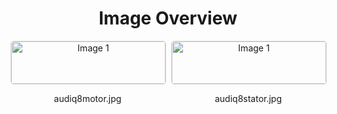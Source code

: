 <h1 style ="text-align: center;"> Image Overview </h1>
<div style="display: flex; flex-wrap: wrap; gap: 10px; justify-content: center;">
<div style="flex: 1 1 calc(33.333% - 20px); max-width: 300px; text-align: center;">
<img src="https://media.evkx.net/multimedia/technology/motors/asm/audiq8motor_xst.jpg" alt="Image 1" style="width: 100%; border: 1px solid #ddd; border-radius: 5px;">
<p>audiq8motor.jpg</p>
</div>
<div style="flex: 1 1 calc(33.333% - 20px); max-width: 300px; text-align: center;">
<img src="https://media.evkx.net/multimedia/technology/motors/asm/audiq8stator_xst.jpg" alt="Image 1" style="width: 100%; border: 1px solid #ddd; border-radius: 5px;">
<p>audiq8stator.jpg</p>
</div>
</div>
